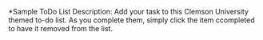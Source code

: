 \*Sample ToDo List
Description:
Add your task to this Clemson University themed to-do list. As you complete them, simply click the item ccompleted to have it removed from the list.
